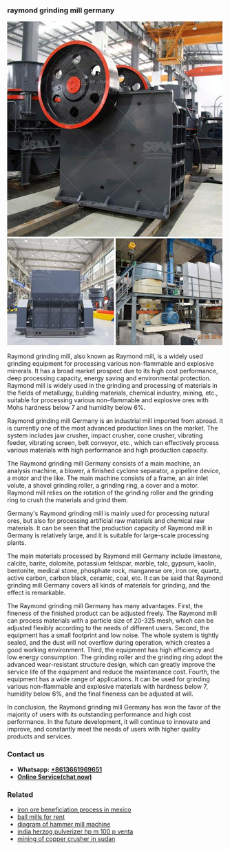 <h3>raymond grinding mill germany</h3><img src='1708498258.jpg' alt=''><p>Raymond grinding mill, also known as Raymond mill, is a widely used grinding equipment for processing various non-flammable and explosive minerals. It has a broad market prospect due to its high cost performance, deep processing capacity, energy saving and environmental protection. Raymond mill is widely used in the grinding and processing of materials in the fields of metallurgy, building materials, chemical industry, mining, etc., suitable for processing various non-flammable and explosive ores with Mohs hardness below 7 and humidity below 6%.</p><p>Raymond grinding mill Germany is an industrial mill imported from abroad. It is currently one of the most advanced production lines on the market. The system includes jaw crusher, impact crusher, cone crusher, vibrating feeder, vibrating screen, belt conveyor, etc., which can effectively process various materials with high performance and high production capacity.</p><p>The Raymond grinding mill Germany consists of a main machine, an analysis machine, a blower, a finished cyclone separator, a pipeline device, a motor and the like. The main machine consists of a frame, an air inlet volute, a shovel grinding roller, a grinding ring, a cover and a motor. Raymond mill relies on the rotation of the grinding roller and the grinding ring to crush the materials and grind them.</p><p>Germany's Raymond grinding mill is mainly used for processing natural ores, but also for processing artificial raw materials and chemical raw materials. It can be seen that the production capacity of Raymond mill in Germany is relatively large, and it is suitable for large-scale processing plants.</p><p>The main materials processed by Raymond mill Germany include limestone, calcite, barite, dolomite, potassium feldspar, marble, talc, gypsum, kaolin, bentonite, medical stone, phosphate rock, manganese ore, iron ore, quartz, active carbon, carbon black, ceramic, coal, etc. It can be said that Raymond grinding mill Germany covers all kinds of materials for grinding, and the effect is remarkable.</p><p>The Raymond grinding mill Germany has many advantages. First, the fineness of the finished product can be adjusted freely. The Raymond mill can process materials with a particle size of 20-325 mesh, which can be adjusted flexibly according to the needs of different users. Second, the equipment has a small footprint and low noise. The whole system is tightly sealed, and the dust will not overflow during operation, which creates a good working environment. Third, the equipment has high efficiency and low energy consumption. The grinding roller and the grinding ring adopt the advanced wear-resistant structure design, which can greatly improve the service life of the equipment and reduce the maintenance cost. Fourth, the equipment has a wide range of applications. It can be used for grinding various non-flammable and explosive materials with hardness below 7, humidity below 6%, and the final fineness can be adjusted at will.</p><p>In conclusion, the Raymond grinding mill Germany has won the favor of the majority of users with its outstanding performance and high cost performance. In the future development, it will continue to innovate and improve, and constantly meet the needs of users with higher quality products and services.</p><h3>Contact us</h3><ul><li><strong>Whatsapp:&nbsp;<a href="https://wa.me/8613661969651">+8613661969651</a></strong></li><li><a href="https://swt.shibang-china.com/?git&amp;zhl&amp;raymond grinding mill germany"><strong>Online Service(chat now)</strong></a></li></ul><h3>Related</h3><ul><li><a href='iron ore beneficiation process in mexico.md'>iron ore beneficiation process in mexico</a></li><li><a href='ball mills for rent.md'>ball mills for rent</a></li><li><a href='diagram of hammer mill machine.md'>diagram of hammer mill machine</a></li><li><a href='india herzog pulverizer hp m 100 p venta.md'>india herzog pulverizer hp m 100 p venta</a></li><li><a href='mining of copper crusher in sudan.md'>mining of copper crusher in sudan</a></li></ul>